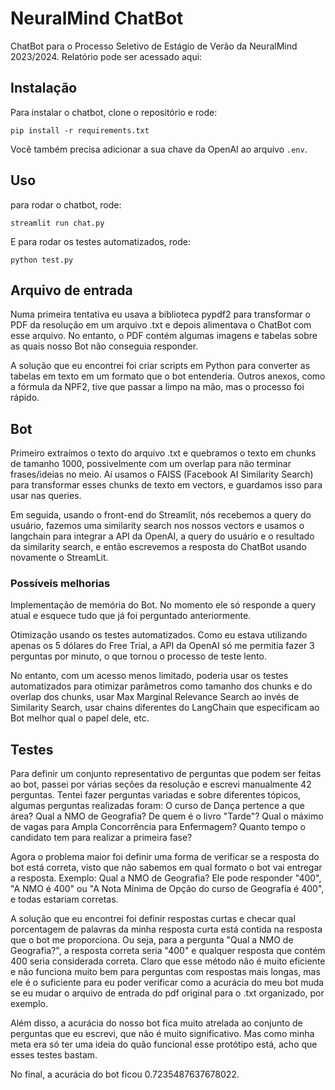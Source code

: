 # NeuralMind ChatBot

ChatBot para o Processo Seletivo de Estágio de Verão da NeuralMind 2023/2024.
Relatório pode ser acessado aqui: 

## Instalação

Para instalar o chatbot, clone o repositório e rode:

```
pip install -r requirements.txt
```

Você também precisa adicionar a sua chave da OpenAI ao arquivo `.env`.

## Uso

para rodar o chatbot, rode:

```
streamlit run chat.py
```

E para rodar os testes automatizados, rode:

```
python test.py
```

## Arquivo de entrada

Numa primeira tentativa eu usava a biblioteca pypdf2 para transformar o PDF da resolução em um arquivo .txt e depois alimentava o ChatBot com esse arquivo. No entanto, o PDF contém algumas imagens e tabelas sobre as quais nosso Bot não conseguia responder.

A solução que eu encontrei foi criar scripts em Python para converter as tabelas em texto em um formato que o bot entenderia. Outros anexos, como a fórmula da NPF2, tive que passar a limpo na mão, mas o processo foi rápido.

## Bot

Primeiro extraímos o texto do arquivo .txt e quebramos o texto em chunks de tamanho 1000, possivelmente com um overlap para não terminar frases/ideias no meio. Aí usamos o FAISS (Facebook AI Similarity Search) para transformar esses chunks de texto em vectors, e guardamos isso para usar nas queries. 

Em seguida, usando o front-end do Streamlit, nós recebemos a query do usuário, fazemos uma similarity search nos nossos vectors e usamos o langchain para integrar a API da OpenAI, a query do usuário e o resultado da similarity search, e então escrevemos a resposta do ChatBot usando novamente o StreamLit.

### Possíveis melhorias

Implementação de memória do Bot. No momento ele só responde a query atual e esquece tudo que já foi perguntado anteriormente.

Otimização usando os testes automatizados. Como eu estava utilizando apenas os $5$ dólares do Free Trial, a API da OpenAI só me permitia fazer 3 perguntas por minuto, o que tornou o processo de teste lento. 

No entanto, com um acesso menos limitado, poderia usar os testes automatizados para otimizar parâmetros como tamanho dos chunks e do overlap dos chunks, usar Max Marginal Relevance Search ao invés de Similarity Search, usar chains diferentes do LangChain que especificam ao Bot melhor qual o papel dele, etc.


## Testes

Para definir um conjunto representativo de perguntas que podem ser feitas ao bot, passei por várias seções da resolução e escrevi manualmente 42 perguntas. Tentei fazer perguntas variadas e sobre diferentes tópicos, algumas perguntas realizadas foram: O curso de Dança pertence a que área? Qual a NMO de Geografia? De quem é o livro "Tarde"? Qual o máximo de vagas para Ampla Concorrência para Enfermagem? Quanto tempo o candidato tem para realizar a primeira fase?

Agora o problema maior foi definir uma forma de verificar se a resposta do bot está correta, visto que não sabemos em qual formato o bot vai entregar a resposta. Exemplo: Qual a NMO de Geografia? Ele pode responder "400", "A NMO é 400" ou "A Nota Mínima de Opção do curso de Geografia é 400", e todas estariam corretas.

A solução que eu encontrei foi definir respostas curtas e checar qual porcentagem de palavras da minha resposta curta está contida na resposta que o bot me proporciona. Ou seja, para a pergunta "Qual a NMO de Geografia?", a resposta correta seria "400" e qualquer resposta que contém 400 seria considerada correta. Claro que esse método não é muito eficiente e não funciona muito bem para perguntas com respostas mais longas, mas ele é o suficiente para eu poder verificar como a acurácia do meu bot muda se eu mudar o arquivo de entrada do pdf original para o .txt organizado, por exemplo.

Além disso, a acurácia do nosso bot fica muito atrelada ao conjunto de perguntas que eu escrevi, que não é muito significativo. Mas como minha meta era só ter uma ideia do quão funcional esse protótipo está, acho que esses testes bastam.

No final, a acurácia do bot ficou 0.7235487637678022.
